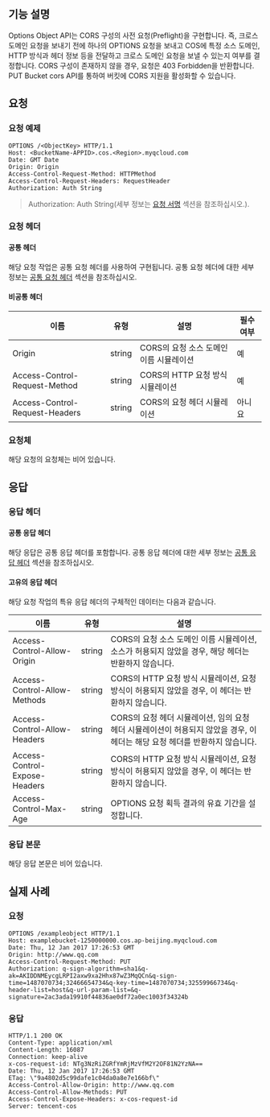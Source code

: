 ## 기능 설명
Options Object API는 CORS 구성의 사전 요청(Preflight)을 구현합니다. 즉, 크로스 도메인 요청을 보내기 전에 하나의 OPTIONS 요청을 보내고 COS에 특정 소스 도메인, HTTP 방식과 헤더 정보 등을 전달하고 크로스 도메인 요청을 보낼 수 있는지 여부를 결정합니다. CORS 구성이 존재하지 않을 경우, 요청은 403 Forbidden을 반환합니다. PUT Bucket cors API를 통하여 버킷에 CORS 지원을 활성화할 수 있습니다.

## 요청
### 요청 예제

```
OPTIONS /<ObjectKey> HTTP/1.1
Host: <BucketName-APPID>.cos.<Region>.myqcloud.com
Date: GMT Date
Origin: Origin
Access-Control-Request-Method: HTTPMethod
Access-Control-Request-Headers: RequestHeader
Authorization: Auth String
```

> Authorization: Auth String(세부 정보는 [요청 서명](https://cloud.tencent.com/document/product/436/7778) 섹션을 참조하십시오.).

### 요청 헤더
#### 공통 헤더
해당 요청 작업은 공통 요청 헤더를 사용하여 구현됩니다. 공통 요청 헤더에 대한 세부 정보는 [공통 요청 헤더](https://cloud.tencent.com/document/product/436/7728) 섹션을 참조하십시오.

#### 비공통 헤더

이름|유형|설명|필수 여부
---|---|---|---
Origin|string|CORS의 요청 소스 도메인 이름 시뮬레이션|예
Access-Control-Request-Method|string|CORS의 HTTP 요청 방식 시뮬레이션|예
Access-Control-Request-Headers|string|CORS의 요청 헤더 시뮬레이션|아니요

### 요청체
해당 요청의 요청체는 비어 있습니다.

## 응답
### 응답 헤더
#### 공통 응답 헤더
해당 응답은 공통 응답 헤더를 포함합니다. 공통 응답 헤더에 대한 세부 정보는 [공통 응답 헤더](https://cloud.tencent.com/document/product/436/7729) 섹션을 참조하십시오.

#### 고유의 응답 헤더

해당 요청 작업의 특유 응답 헤더의 구체적인 데이터는 다음과 같습니다.

|이름|유형|설명|
|---|---|---|
|Access-Control-Allow-Origin|string|CORS의 요청 소스 도메인 이름 시뮬레이션, 소스가 허용되지 않았을 경우, 해당 헤더는 반환하지 않습니다.|
|Access-Control-Allow-Methods|string|CORS의 HTTP 요청 방식 시뮬레이션, 요청 방식이 허용되지 않았을 경우, 이 헤더는 반환하지 않습니다.|
|Access-Control-Allow-Headers|string|CORS의 요청 헤더 시뮬레이션, 임의 요청 헤더 시뮬레이션이 허용되지 않았을 경우, 이 헤더는 해당 요청 헤더를 반환하지 않습니다.|
|Access-Control-Expose-Headers|string|CORS의 HTTP 요청 방식 시뮬레이션, 요청 방식이 허용되지 않았을 경우, 이 헤더는 반환하지 않습니다.|
|Access-Control-Max-Age|string|OPTIONS 요청 획득 결과의 유효 기간을 설정합니다.|

### 응답 본문
해당 응답 본문은 비어 있습니다.

## 실제 사례

### 요청

```
OPTIONS /exampleobject HTTP/1.1
Host: examplebucket-1250000000.cos.ap-beijing.myqcloud.com
Date: Thu, 12 Jan 2017 17:26:53 GMT
Origin: http://www.qq.com
Access-Control-Request-Method: PUT
Authorization: q-sign-algorithm=sha1&q-ak=AKIDDNMEycgLRPI2axw9xa2Hhx87wZ3MqQCn&q-sign-time=1487070734;32466654734&q-key-time=1487070734;32559966734&q-header-list=host&q-url-param-list=&q-signature=2ac3ada19910f44836ae0df72a0ec1003f34324b
```

### 응답

```
HTTP/1.1 200 OK
Content-Type: application/xml
Content-Length: 16087
Connection: keep-alive
x-cos-request-id: NTg3NzRiZGRfYmRjMzVfM2Y2OF81N2YzNA==
Date: Thu, 12 Jan 2017 17:26:53 GMT
ETag: \"9a4802d5c99dafe1c04da0a8e7e166bf\"
Access-Control-Allow-Origin: http://www.qq.com
Access-Control-Allow-Methods: PUT
Access-Control-Expose-Headers: x-cos-request-id
Server: tencent-cos
```
